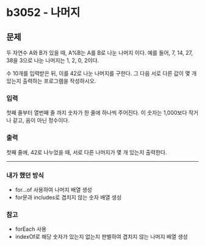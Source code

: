 # b3052 - 나머지

## 문제

두 자연수 A와 B가 있을 때, A%B는 A를 B로 나눈 나머지 이다. 예를 들어, 7, 14, 27, 38을 3으로 나눈 나머지는 1, 2, 0, 2이다. 

수 10개를 입력받은 뒤, 이를 42로 나눈 나머지를 구한다. 그 다음 서로 다른 값이 몇 개 있는지 출력하는 프로그램을 작성하시오.

### 입력

첫째 줄부터 열번째 줄 까지 숫자가 한 줄에 하나씩 주어진다. 이 숫자는 1,000보다 작거나 같고, 음이 아닌 정수이다.

### 출력

첫째 줄에, 42로 나누었을 때, 서로 다른 나머지가 몇 개 있는지 출력한다.


---

### 내가 했던 방식
- for...of 사용하여 나머지 배열 생성
- for문과 includes로 겹치지 않는 숫자 배열 생성

### 참고
- forEach 사용
- indexOf로 해당 숫자가 있는지 없는지 판별하여 겹치지 않는 나머지 배열 생성